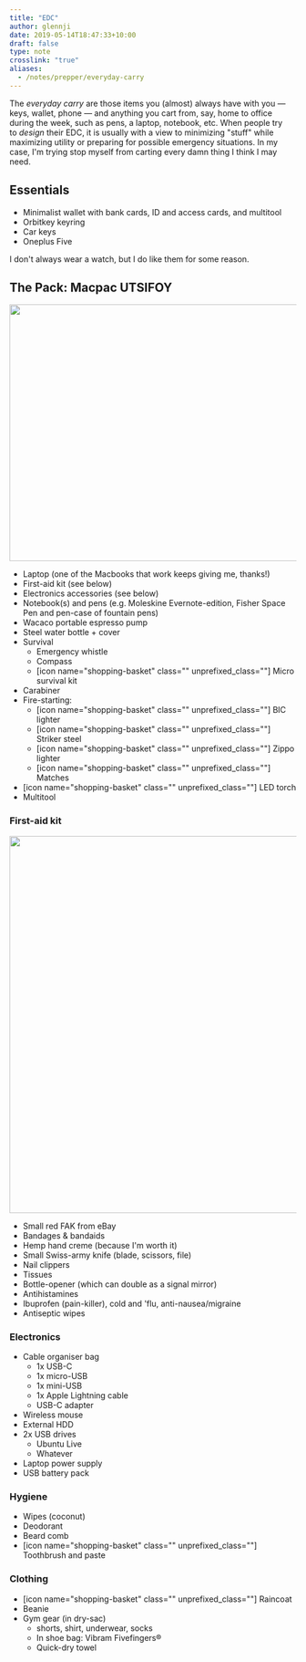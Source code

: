 ```yaml
---
title: "EDC"
author: glennji
date: 2019-05-14T18:47:33+10:00
draft: false
type: note
crosslink: "true"
aliases:
  - /notes/prepper/everyday-carry
---
```

The <em>everyday carry</em> are those items you (almost) always have with you — keys, wallet, phone — and anything you cart from, say, home to office during the week, such as pens, a laptop, notebook, etc. When people try to <em>design</em> their EDC, it is usually with a view to minimizing "stuff" while maximizing utility or preparing for possible emergency situations.
In my case, I'm trying stop myself from carting every damn thing I think I may need.
<h2>Essentials</h2>
<ul>
 	<li>Minimalist wallet with bank cards, ID and access cards, and multitool</li>
 	<li>Orbitkey keyring</li>
 	<li>Car keys</li>
 	<li>Oneplus Five</li>
</ul>
I don't always wear a watch, but I do like them for some reason.
<h2>The Pack: Macpac UTSIFOY</h2>
<img class="aligncenter wp-image-16777 size-full" src="http://glennji.com/wp-content/uploads/2018/03/IMG_20180403_083029-e1522708471185.jpg" alt="" width="800" height="450" />
<ul>
 	<li>Laptop (one of the Macbooks that work keeps giving me, thanks!)</li>
 	<li>First-aid kit (see below)</li>
 	<li>Electronics accessories (see below)</li>
 	<li>Notebook(s) and pens (e.g. Moleskine Evernote-edition, Fisher Space Pen and pen-case of fountain pens)</li>
 	<li>Wacaco portable espresso pump</li>
 	<li>Steel water bottle + cover</li>
 	<li>Survival
<ul>
 	<li>Emergency whistle</li>
 	<li>Compass</li>
 	<li>[icon name="shopping-basket" class="" unprefixed_class=""] Micro survival kit</li>
</ul>
</li>
 	<li>Carabiner</li>
 	<li>Fire-starting:
<ul>
 	<li>[icon name="shopping-basket" class="" unprefixed_class=""] BIC lighter</li>
 	<li>[icon name="shopping-basket" class="" unprefixed_class=""] Striker steel</li>
 	<li>[icon name="shopping-basket" class="" unprefixed_class=""] Zippo lighter</li>
 	<li>[icon name="shopping-basket" class="" unprefixed_class=""] Matches</li>
</ul>
</li>
 	<li>[icon name="shopping-basket" class="" unprefixed_class=""] LED torch</li>
 	<li>Multitool</li>
</ul>
<h3>First-aid kit</h3>
<img class="aligncenter wp-image-16781 size-full" src="http://glennji.com/wp-content/uploads/2018/03/IMG_20180403_104412-e1522721290107.jpg" alt="" width="800" height="661" />
<ul>
 	<li>Small red FAK from eBay</li>
 	<li>Bandages &amp; bandaids</li>
 	<li>Hemp hand creme (because I'm worth it)</li>
 	<li>Small Swiss-army knife (blade, scissors, file)</li>
 	<li>Nail clippers</li>
 	<li>Tissues</li>
 	<li>Bottle-opener (which can double as a signal mirror)</li>
 	<li>Antihistamines</li>
 	<li>Ibuprofen (pain-killer), cold and 'flu, anti-nausea/migraine</li>
 	<li>Antiseptic wipes</li>
</ul>
<h3>Electronics</h3>
<ul>
 	<li>Cable organiser bag
<ul>
 	<li>1x USB-C</li>
 	<li>1x micro-USB</li>
 	<li>1x mini-USB</li>
 	<li>1x Apple Lightning cable</li>
 	<li>USB-C adapter</li>
</ul>
</li>
 	<li>Wireless mouse</li>
 	<li>External HDD</li>
 	<li>2x USB drives
<ul>
 	<li>Ubuntu Live</li>
 	<li>Whatever</li>
</ul>
</li>
 	<li>Laptop power supply</li>
 	<li>USB battery pack</li>
</ul>
<h3>Hygiene</h3>
<ul>
 	<li>Wipes (coconut)</li>
 	<li>Deodorant</li>
 	<li>Beard comb</li>
 	<li>[icon name="shopping-basket" class="" unprefixed_class=""] Toothbrush and paste</li>
</ul>
<h3>Clothing</h3>
<ul>
 	<li>[icon name="shopping-basket" class="" unprefixed_class=""] Raincoat</li>
 	<li>Beanie</li>
 	<li>Gym gear (in dry-sac)
<ul>
 	<li>shorts, shirt, underwear, socks</li>
 	<li>In shoe bag: Vibram Fivefingers®</li>
 	<li>Quick-dry towel</li>
</ul>
</li>
</ul>
